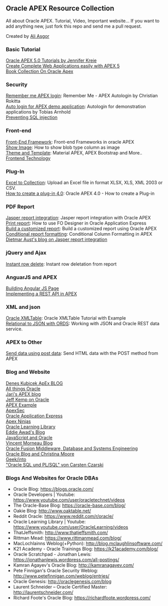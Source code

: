 ## Oracle APEX Resource Collection

All about Oracle APEX. Tutorial, Video, Important website... If you want to add anything new, just fork this repo and send me a pull request.

Created by [Ali Asgor](http://asgor.net)

### Basic Tutorial
[Oracle APEX 5.0 Tutorials by Jennifer Kreie](https://www.youtube.com/playlist?list=PL1MJdy9N8XJJDPSibIxQdeXajHb_DXMnD)<br>
[Create Complete Web Applications easily with APEX 5](https://www.udemy.com/create-web-apps-with-apex-5/)<br>
[Book Collection On Oracle Apex](https://apex.oracle.com/pls/apex/f?p=411:13)

### Security
[Remember me APEX login](http://rokitta.blogspot.de/2012/10/remember-me-apex-autologin.html): Remember Me - APEX Autologin by Christian Rokitta<br>
[Auto login for APEX demo application](http://www.apex-at-work.com/2016/01/autologin-for-demonstration-applications.html): Autologin for demonstration applications by Tobias Arnhold<br>
[Preventing SQL injection](http://dickdral.blogspot.com/2015/08/preventing-sql-injection-without-using.html)

### Front-end
[Front-End Framework](https://apexplained.wordpress.com/2013/11/20/front-end-frameworks-in-oracle-apex/): Front-end Frameworks in oracle APEX<br>
[Show Image](http://blog.hilandco.com/2010/05/how-to-show-blob-type-column-as-image.html): How to show blob type column as image<br>
[Theme and Template](http://vmorneau.me/): Material APEX, APEX Bootstrap and More..<br>
[Frontend Technology](https://technology.amis.nl/frontend-technology/)<br>

### Plug-In
[Excel to Collection](https://apex.oracle.com/pls/apex/f?p=33308:1::::::): Upload an Excel file in format XLSX, XLS, XML 2003 or CSV.<br>
[How to create a plug-in 4.0](http://www.inside-oracle-apex.com/oracle-apex-4-0-how-to-create-a-plug-in/): Oracle APEX 4.0 - How to create a Plug-in

### PDF Report
[Jasper report integration](http://www.opal-consulting.de/apex/f?p=20090928:4:0::NO:::): Jasper report integration with Oracle APEX<br>
[Print report](http://www.apex-reports.com/apex.html): How to use FO Designer in Oracle Application Express<br>
[Build a customized report](http://www.codeproject.com/Articles/341528/Build-a-customized-report-using-Oracle-APEX): Build a customized report using Oracle APEX <br>
[Conditional report formatting](https://tylermuth.wordpress.com/2007/12/01/conditional-column-formatting-in-apex/): Conditional Column Formatting in APEX<br>
[Dietmar Aust's blog on Jasper report integration](http://daust.blogspot.com/search/label/JasperReports)

### jQuery and Ajax
[Instant row delete](https://apexplained.wordpress.com/2012/02/12/instant-row-deletion-from-report/): Instant row deletation from report

### AnguarJS and APEX
[Building Angular JS Page](http://www.modernapex.co.uk/building-an-angular-js-page-in-apex/)<br>
[Implementing a REST API in APEX](http://www.modernapex.co.uk/building-a-todo-app-with-rest/)

### XML and json
[Oracle XMLTable](http://viralpatel.net/blogs/oracle-xmltable-tutorial/): Oracle XMLTable Tutorial with Example <br>
[Relational to JSON with ORDS](https://jsao.io/2015/07/relational-to-json-with-ords/): Working with JSON and Oracle REST data service.

### APEX to Other
[Send data using post data](http://www.apex-at-work.com/2010/02/send-html-data-with-post-method-from.html): Send HTML data with the POST method from APEX

### Blog and Website
[Denes Kubicek ApEx BLOG](http://deneskubicek.blogspot.com/)<br>
[All things Oracle](http://allthingsoracle.com/)<br>
[Jari's APEX blog](http://jaris.blogsite.org/apex/f?p=BLOG:HOME:0)<br>
[Jeff Kemp on Oracle](http://jeffkemponoracle.com/)<br>
[APEX Example](https://apex.oracle.com/pls/apex/f?p=1983)<br>
[ApexSec](http://apexsec.recx.co.uk/)<br>
[Oracle Application Express](http://oracleapplicationexpress.com/)<br>
[Apex Ninjas](http://www.apexninjas.com/blog/)<br>
[Oracle Learning Library](https://apexapps.oracle.com/pls/apex/f?p=44785:1:102968211098702::NO)<br>
[Eddie Awad's Blog](http://awads.net/wp/)<br>
[JavaScript and Oracle](https://jsao.io/)<br>
[Vincent Morneau Blog](http://vmorneau.me/)<br>
[Oracle Fusion Middleware, Database and Systems Engineering](http://www.fmwadmin.com/)<br>
[Oracle Blog and Christina Moore](https://storm-petrel.com/orablog/)<br>
[Geek/into](http://geekinto.com/)<br>
["Oracle SQL und PL/SQL" von Carsten Czarski](https://sql-plsql-de.blogspot.com/)<br>

### Blogs And Websites for Oracle DBAs
* Oracle Blog: https://blogs.oracle.com/
* Oracle Developers | Youtube: https://www.youtube.com/user/oracletechnet/videos
* The Oracle-Base Blog: https://oracle-base.com/blog/
* Oakie Blog: http://www.oaktable.net/
* Reddit Oracle: https://www.reddit.com/r/oracle/
* Oracle Learning Library | Youtube: https://www.youtube.com/user/OracleLearning/videos
* ThatJeffsmith: http://www.thatjeffsmith.com/
* Rittman Mead: https://www.rittmanmead.com/blog/
* MacLochlainns Weblog(+Python): http://blog.mclaughlinsoftware.com/
* K21 Academy - Oracle Trainings Blog: https://k21academy.com/blog/
* Oracle Scratchpad - Jonathan Lewis: https://jonathanlewis.wordpress.com/all-postings/
* Kamran Agayev's Oracle Blog: http://kamranagayev.com/
* Pete Finnigan's Oracle Security Weblog: http://www.petefinnigan.com/weblog/entries/
* Oracle Genesis: http://oraclegenesis.com/blog
* Laurent Schneider – Oracle Certified Master: http://laurentschneider.com/ 
* Richard Foote's Oracle Blog: https://richardfoote.wordpress.com/
